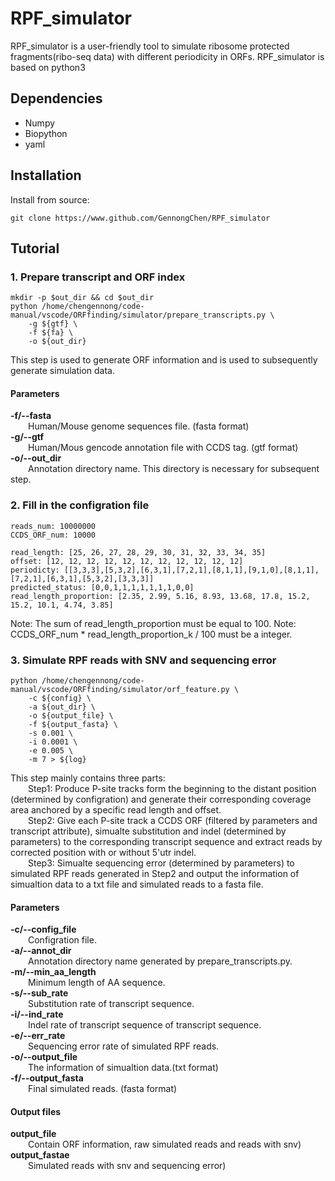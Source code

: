 # RPF_simulator
RPF_simulator is a user-friendly tool to simulate ribosome protected fragments(ribo-seq data) with different periodicity in ORFs.
RPF_simulator is based on python3
## Dependencies
* Numpy
* Biopython
* yaml
## Installation
Install from source:
```
git clone https://www.github.com/GennongChen/RPF_simulator
```
## Tutorial

### 1. Prepare transcript and ORF index  
```
mkdir -p $out_dir && cd $out_dir
python /home/chengennong/code-manual/vscode/ORFfinding/simulator/prepare_transcripts.py \
    -g ${gtf} \
    -f ${fa} \
    -o ${out_dir}
```
This step is used to generate ORF information and is used to subsequently generate simulation data.  

#### Parameters  
  **-f/--fasta**  
    &emsp;&emsp;Human/Mouse genome sequences file. (fasta format)  
  **-g/--gtf**  
    &emsp;&emsp;Human/Mous gencode annotation file with CCDS tag. (gtf format)  
  **-o/--out_dir**  
    &emsp;&emsp;Annotation directory name. This directory is necessary for subsequent step.  


### 2. Fill in the configration file
```
reads_num: 10000000
CCDS_ORF_num: 10000

read_length: [25, 26, 27, 28, 29, 30, 31, 32, 33, 34, 35]
offset: [12, 12, 12, 12, 12, 12, 12, 12, 12, 12, 12]
periodicty: [[3,3,3],[5,3,2],[6,3,1],[7,2,1],[8,1,1],[9,1,0],[8,1,1],[7,2,1],[6,3,1],[5,3,2],[3,3,3]]
predicted_status: [0,0,1,1,1,1,1,1,1,0,0]
read_length_proportion: [2.35, 2.99, 5.16, 8.93, 13.68, 17.8, 15.2, 15.2, 10.1, 4.74, 3.85]
```
Note: The sum of read_length_proportion must be equal to 100.
Note: CCDS_ORF_num * read_length_proportion_k / 100 must be a integer.

### 3. Simulate RPF reads with SNV and sequencing error
```
python /home/chengennong/code-manual/vscode/ORFfinding/simulator/orf_feature.py \
    -c ${config} \
    -a ${out_dir} \
    -o ${output_file} \
    -f ${output_fasta} \
    -s 0.001 \
    -i 0.0001 \
    -e 0.005 \
    -m 7 > ${log}
```
This step mainly contains three parts:  
    &emsp;&emsp;Step1: Produce P-site tracks form the beginning to the distant position (determined by configration) and generate their corresponding coverage area anchored by a specific read length and offset.  
    &emsp;&emsp;Step2: Give each P-site track a CCDS ORF (filtered by parameters and transcript attribute), simualte substitution and indel (determined by parameters) to the corresponding transcript sequence and extract reads by corrected position with or without 5'utr indel.  
    &emsp;&emsp;Step3: Simualte sequencing error (determined by parameters) to simulated RPF reads generated in Step2 and output the information of simualtion data to a txt file and simulated reads to a fasta file.

#### Parameters  
  **-c/--config_file**  
    &emsp;&emsp;Configration file.  
  **-a/--annot_dir**  
    &emsp;&emsp;Annotation directory name generated by prepare_transcripts.py.  
  **-m/--min_aa_length**  
    &emsp;&emsp;Minimum length of AA sequence.  
  **-s/--sub_rate**  
    &emsp;&emsp;Substitution rate of transcript sequence.  
  **-i/--ind_rate**  
    &emsp;&emsp;Indel rate of transcript sequence of transcript sequence.  
  **-e/--err_rate**  
    &emsp;&emsp;Sequencing error rate of simulated RPF reads.  
  **-o/--output_file**  
    &emsp;&emsp;The information of simualtion data.(txt format)  
  **-f/--output_fasta**  
    &emsp;&emsp;Final simulated reads. (fasta format)  

#### Output files
  **output_file**  
    &emsp;&emsp;Contain ORF information, raw simulated reads and reads with snv)  
  **output_fastae**  
    &emsp;&emsp;Simulated reads with snv and sequencing error)  

